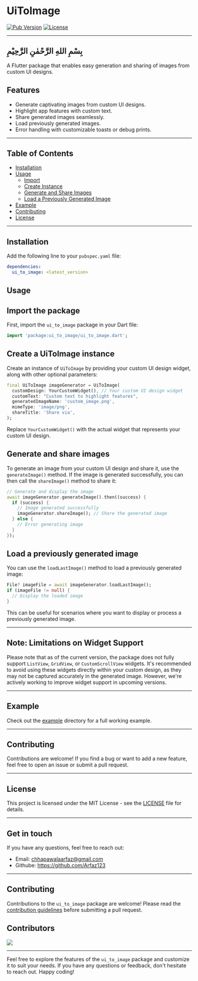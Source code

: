
# UiToImage

[![Pub Version](https://img.shields.io/pub/v/ui_to_image)](https://pub.dev/packages/ui_to_image)
[![License](https://img.shields.io/badge/license-MIT-blue.svg)](https://opensource.org/licenses/MIT)

---

## بِسْمِ اللهِ الرَّحْمٰنِ الرَّحِيْمِ

A Flutter package that enables easy generation and sharing of images from custom UI designs.

## Features

- Generate captivating images from custom UI designs.
- Highlight app features with custom text.
- Share generated images seamlessly.
- Load previously generated images.
- Error handling with customizable toasts or debug prints.

---

## Table of Contents

- [Installation](#installation)
- [Usage](#usage)
  - [Import](#import-the-package)
  - [Create Instance](#create-a-uitoimage-instance)
  - [Generate and Share Images](#generate-and-share-images)
  - [Load a Previously Generated Image](#load-a-previously-generated-image)
- [Example](#example)
- [Contributing](#contributing)
- [License](#license)

---

## Installation

Add the following line to your `pubspec.yaml` file:

```yaml
dependencies:
  ui_to_image: <latest_version>
```

## Usage

## Import the package

First, import the `ui_to_image` package in your Dart file:

```dart
import 'package:ui_to_image/ui_to_image.dart';
```

## Create a UiToImage instance

Create an instance of `UiToImage` by providing your custom UI design widget, along with other optional parameters:

```dart
final UiToImage imageGenerator = UiToImage(
  customDesign: YourCustomWidget(), // Your custom UI design widget
  customText: "Custom text to highlight features",
  generatedImageName: 'custom_image.png',
  mimeType: 'image/png',
  shareTitle: 'Share via',
);
```

Replace `YourCustomWidget()` with the actual widget that represents your custom UI design.

## Generate and share images

To generate an image from your custom UI design and share it, use the `generateImage()` method. If the image is generated successfully, you can then call the `shareImage()` method to share it:

```dart
// Generate and display the image
await imageGenerator.generateImage().then((success) {
  if (success) {
    // Image generated successfully
    imageGenerator.shareImage(); // Share the generated image
  } else {
    // Error generating image
  }
});
```

## Load a previously generated image

You can use the `loadLastImage()` method to load a previously generated image:

```dart
File? imageFile = await imageGenerator.loadLastImage();
if (imageFile != null) {
  // Display the loaded image
}
```

This can be useful for scenarios where you want to display or process a previously generated image.

---

## Note: Limitations on Widget Support

Please note that as of the current version, the package does not fully support `ListView`, `GridView`, or `CustomScrollView` widgets. It's recommended to avoid using these widgets directly within your custom design, as they may not be captured accurately in the generated image. However, we're actively working to improve widget support in upcoming versions.

---

## Example

Check out the [example](https://github.com/yourusername/ui_to_image/tree/main/example) directory for a full working example.

---

## Contributing

Contributions are welcome! If you find a bug or want to add a new feature, feel free to open an issue or submit a pull request.

---

## License

This project is licensed under the MIT License - see the [LICENSE](LICENSE) file for details.

---

## Get in touch

If you have any questions, feel free to reach out:

- Email: chhapawalaarfaz@gmail.com
- Githube: https://github.com/Arfaz123

---

## Contributing

Contributions to the `ui_to_image` package are welcome! Please read the [contribution guidelines](CONTRIBUTING.md) before submitting a pull request.

## Contributors

<a href="https://github.com/Arfaz123/ui_to_image/graphs/contributors">
    <img src="https://contrib.rocks/image?repo=Arfaz123/ui_to_image" />
</a>

---

Feel free to explore the features of the `ui_to_image` package and customize it to suit your needs. If you have any questions or feedback, don't hesitate to reach out. Happy coding!
